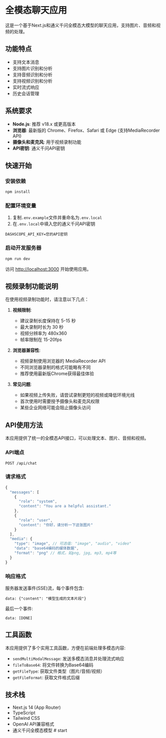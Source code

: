 # 全模态聊天应用

这是一个基于Next.js和通义千问全模态大模型的聊天应用，支持图片、音频和视频的处理。

## 功能特点

- 支持文本消息
- 支持图片识别和分析
- 支持音频识别和分析
- 支持视频识别和分析
- 实时流式响应
- 历史会话管理

## 系统要求

- **Node.js**: 推荐 v18.x 或更高版本
- **浏览器**: 最新版的 Chrome、Firefox、Safari 或 Edge (支持MediaRecorder API)
- **摄像头和麦克风**: 用于视频录制功能
- **API密钥**: 通义千问API密钥

## 快速开始

### 安装依赖

```bash
npm install
```

### 配置环境变量

1. 复制`.env.example`文件并重命名为`.env.local`
2. 在`.env.local`中填入您的通义千问API密钥

```
DASHSCOPE_API_KEY=您的API密钥
```

### 启动开发服务器

```bash
npm run dev
```

访问 [http://localhost:3000](http://localhost:3000) 开始使用应用。

## 视频录制功能说明

在使用视频录制功能时，请注意以下几点：

1. **视频限制**:
   - 建议录制长度保持在 5-15 秒
   - 最大录制时长为 30 秒
   - 视频分辨率为 480x360
   - 帧率限制在 15-20fps

2. **浏览器兼容性**:
   - 视频录制使用浏览器的 MediaRecorder API
   - 不同浏览器录制的格式可能略有不同
   - 推荐使用最新版Chrome获得最佳体验

3. **常见问题**:
   - 如果视频上传失败，请尝试录制更短的视频或降低环境光线
   - 首次使用时需要授予摄像头和麦克风权限
   - 某些企业网络可能会阻止摄像头访问

## API使用方法

本应用提供了统一的全模态API接口，可以处理文本、图片、音频和视频。

### API端点

```
POST /api/chat
```

### 请求格式

```javascript
{
  "messages": [
    {
      "role": "system",
      "content": "You are a helpful assistant."
    },
    {
      "role": "user",
      "content": "你好，请分析一下这张图片"
    }
  ],
  "media": {
    "type": "image", // 可选值: "image", "audio", "video"
    "data": "base64编码的媒体数据",
    "format": "png" // 格式，如png, jpg, mp3, mp4等
  }
}
```

### 响应格式

服务器发送事件(SSE)流，每个事件包含:

```
data: {"content": "模型生成的文本片段"}
```

最后一个事件:

```
data: [DONE]
```

## 工具函数

本应用提供了多个实用工具函数，方便在前端处理多模态内容:

- `sendMultiModalMessage`: 发送多模态消息并处理流式响应
- `fileToBase64`: 将文件转换为Base64编码
- `getFileType`: 获取文件类型（图片/音频/视频）
- `getFileFormat`: 获取文件格式后缀

## 技术栈

- Next.js 14 (App Router)
- TypeScript
- Tailwind CSS
- OpenAI API兼容格式
- 通义千问全模态模型
#   s t a r t  
 